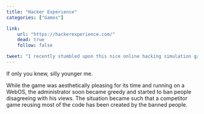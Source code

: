 ```yaml
---
title: "Hacker Experience"
categories: ["Games"]

link:
    url: "https://hackerexperience.com/"
    dead: true
    follow: false

tweet: "I recently stumbled upon this nice online hacking simulation game. Recent and somewhat active!"
---
```


If only you knew, silly younger me.

While the game was aesthetically pleasing for its time and running on a WebOS, the administrator soon became greedy and
started to ban people disagreeing with his views. The situation became such that a competitor game reusing most of the
code has been created by the banned people.
